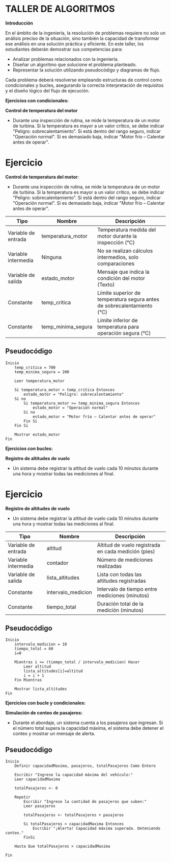 # **TALLER DE ALGORITMOS**
**Introducción**

En el ámbito de la ingeniería, la resolución de problemas requiere no solo un análisis preciso de la situación, sino también la capacidad de transformar ese análisis en una solución práctica y eficiente. En este taller, los estudiantes deberán demostrar sus competencias para:

- Analizar problemas relacionados con la ingeniería.
- Diseñar un algoritmo que solucione el problema planteado.
- Representar la solución utilizando pseudocódigo y diagramas de flujo.

Cada problema deberá resolverse empleando estructuras de control como condicionales y bucles, asegurando la correcta interpretación de requisitos y el diseño lógico del flujo de ejecución.

**Ejercicios con condicionales:**

**Control de temperatura del motor**
    
- Durante una inspección de rutina, se mide la temperatura de un motor de turbina. Si la temperatura es mayor a un valor crítico, se debe indicar "Peligro: sobrecalentamiento". Si está dentro del rango seguro, indicar "Operación normal". Si es demasiado baja, indicar "Motor frío – Calentar antes de operar".


# Ejercicio
 
**Control de temperatura del motor**:
 
- Durante una inspección de rutina, se mide la temperatura de un motor de turbina. Si la temperatura es mayor a un valor crítico, se debe indicar "Peligro: sobrecalentamiento". Si está dentro del rango seguro, indicar "Operación normal". Si es demasiado baja, indicar "Motor frío – Calentar antes de operar".
 
| Tipo                   | Nombre               | Descripción                                                                 |
|------------------------|----------------------|----------------------------------------------------------------------------|
| Variable de entrada    | temperatura_motor    | Temperatura medida del motor durante la inspección (°C)                    |
| Variable intermedia    | Ninguna              | No se realizan cálculos intermedios, solo comparaciones                    |
| Variable de salida     | estado_motor         | Mensaje que indica la condición del motor (Texto)                          |
| Constante              | temp_critica         | Límite superior de temperatura segura antes de sobrecalentamiento (°C)     |
| Constante              | temp_minima_segura   | Límite inferior de temperatura para operación segura (°C)                  |
 
## Pseudocódigo
```
Inicio
    temp_critica = 700
    temp_minima_segura = 200
 
    Leer temperatura_motor
 
    Si temperatura_motor > temp_critica Entonces
        estado_motor = "Peligro: sobrecalentamiento"
    Si no
        Si temperatura_motor >= temp_minima_segura Entonces
            estado_motor = "Operación normal"
        Si no
            estado_motor = "Motor frío – Calentar antes de operar"
        Fin Si
    Fin Si
 
    Mostrar estado_motor
Fin
```

**Ejercicios con bucles:**

 **Registro de altitudes de vuelo**
    
- Un sistema debe registrar la altitud de vuelo cada 10 minutos durante una hora y mostrar todas las mediciones al final.

# Ejercicio
 
**Registro de altitudes de vuelo**
   
   -  Un sistema debe registrar la altitud de vuelo cada 10 minutos durante una hora y mostrar todas las mediciones al final.
 
| Tipo                   | Nombre             | Descripción                                                    |
|------------------------|--------------------|----------------------------------------------------------------|
| Variable de entrada    | altitud            | Altitud de vuelo registrada en cada medición (pies)            |
| Variable intermedia    | contador           | Número de mediciones realizadas                                |
| Variable de salida     | lista_altitudes    | Lista con todas las altitudes registradas                      |
| Constante              | intervalo_medicion | Intervalo de tiempo entre mediciones (minutos)                 |
| Constante              | tiempo_total       | Duración total de la medición (minutos)                        |
 
 
## Pseudocódigo
```
Inicio
    intervalo_medicion = 10
    tiempo_total = 60
    i=0
 
    Mientras i <= (tiempo_total / intervalo_medicion) Hacer
        Leer altitud
        lista_altitudes[i]=altitud
        i = i + 1
    Fin Mientras
 
    Mostrar lista_altitudes
Fin
```
 

**Ejercicios con bucle y condicionales:**

**Simulación de conteo de pasajeros:**
    
- Durante el abordaje, un sistema cuenta a los pasajeros que ingresan. Si el número total supera la capacidad máxima, el sistema debe detener el conteo y mostrar un mensaje de alerta.


## Pseudocódigo
```
Inicio
    Definir capacidadMaxima, pasajeros, totalPasajeros Como Entero

    Escribir "Ingrese la capacidad máxima del vehículo:"
    Leer capacidadMaxima

    totalPasajeros <- 0

    Repetir
        Escribir "Ingrese la cantidad de pasajeros que suben:"
        Leer pasajeros

        totalPasajeros <- totalPasajeros + pasajeros

        Si totalPasajeros > capacidadMaxima Entonces
            Escribir "¡Alerta! Capacidad máxima superada. Deteniendo conteo."
        FinSi

    Hasta Que totalPasajeros > capacidadMaxima

Fin
```


